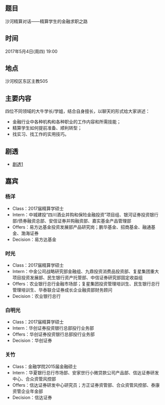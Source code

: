 ## 题目
沙河精算对话——精算学生的金融求职之路

## 时间
2017年5月4日(周四) 19:00

## 地点
沙河校区东区主教505

## 主要内容
四位不同领域的大牛学长/学姐，结合自身擅长，以聊天的形式给大家讲述：
- 金融行业中各种机构和各种职业的工作内容和所需技能；
- 精算学生如何提前准备、顺利转型；
- 找实习、找工作的实用技巧。

## 剧透
- [剧透1](\20170504\spoiler)

## 嘉宾
### 杨洋
- Class：2017届精算学硕士
- Intern：中城建投“四川酒业并购和保险金融投资”项目组、银河证券投资银行部/债券融资总部、安信证券并购融资部、嘉实基金产品管理部
- Offers：易方达基金投资发展部产品研究岗；鹏华基金、招商基金、融通基金、渤海证券
- Decision：易方达基金

### 时光
- Class：2017届精算学硕士
- Intern：中金公司战略研究部金融组、九鼎投资消费品投资部、复星集团重大项目投资发展部、民生银行资产托管部、中信证券研究部固定收益组
- Offers：农业银行总行金融市场部；复星集团投资管理培训生、民生银行总行管理培训生、华泰联合证券成长企业融资部财务顾问
- Decision：农业银行总行

### 白明光
- Class：2017届精算学硕士
- Intern：华创证券投资银行总部投行业务部
- Offers：华创证券投资银行总部投行业务部
- Decision：华创证券

### 关竹
- Class：金融学院2015届金融硕士
- Intern：华夏银行总行市场部、安家世行小微贷款公司产品部、信达证券研发中心、合众资管风控部
- Offers：信达证券研发中心研究员；方正证券资管部、合众资管风控部、泰康资管企业年金部
- Decision：信达证券

